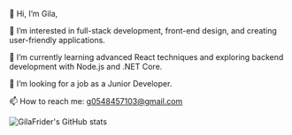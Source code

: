 👋 Hi, I’m Gila,

👀 I’m interested in full-stack development, front-end design, and creating user-friendly applications.

🌱 I’m currently learning advanced React techniques and exploring backend development with Node.js and .NET Core.

💼 I’m looking for a job as a Junior Developer.

📫 How to reach me: g0548457103@gmail.com

![GilaFrider's GitHub stats](https://github-readme-stats.vercel.app/api?username=RacheliWIner&show_icons=true&title_color=ff66b2&text_color=66b2ff&icon_color=ff66b2&border_color=66b2ff&bg_color=000000&hide_border=false&theme=default&cache_seconds=21600&locale=en&border_radius=4.0&include_all_commits=true&count_private=true)

